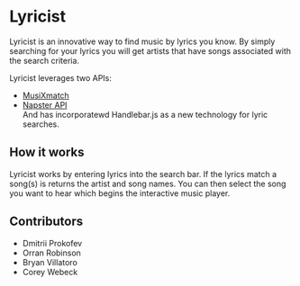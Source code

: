 # Lyricist

Lyricist is an innovative way to find music by lyrics you know. By simply searching for your lyrics you will get artists that have songs associated with the search criteria. 

Lyricist leverages two APIs:
  * [MusiXmatch](https://developer.musixmatch.com/)
  * [Napster API](https://developer.napster.com/)<br>
And has incorporatewd Handlebar.js as a new technology for lyric searches.

## How it works
Lyricist works by entering lyrics into the search bar. If the lyrics match a song(s) is returns the artist and song names. You can then select the song you want to hear which begins the interactive music player.

## Contributors
  * Dmitrii Prokofev
  * Orran Robinson
  * Bryan Villatoro
  * Corey Webeck
